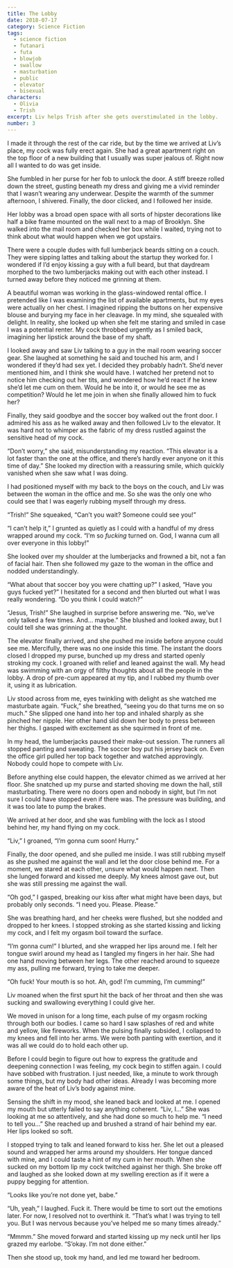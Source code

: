 ```yaml
---
title: The Lobby
date: 2018-07-17
category: Science Fiction
tags:
  - science fiction
  - futanari
  - futa
  - blowjob
  - swallow
  - masturbation
  - public
  - elevator
  - bisexual
characters:
  - Olivia
  - Trish
excerpt: Liv helps Trish after she gets overstimulated in the lobby.
number: 3
---
```


I made it through the rest of the car ride, but by the time we arrived at Liv’s place, my cock was fully erect again. She had a great apartment right on the top floor of a new building that I usually was super jealous of. Right now all I wanted to do was get inside.

She fumbled in her purse for her fob to unlock the door. A stiff breeze rolled down the street, gusting beneath my dress and giving me a vivid reminder that I wasn’t wearing any underwear. Despite the warmth of the summer afternoon, I shivered. Finally, the door clicked, and I followed her inside.

Her lobby was a broad open space with all sorts of hipster decorations like half a bike frame mounted on the wall next to a map of Brooklyn. She walked into the mail room and checked her box while I waited, trying not to think about what would happen when we got upstairs.

There were a couple dudes with full lumberjack beards sitting on a couch. They were sipping lattes and talking about the startup they worked for. I wondered if I’d enjoy kissing a guy with a full beard, but that daydream morphed to the two lumberjacks making out with each other instead. I turned away before they noticed me grinning at them.

A beautiful woman was working in the glass-windowed rental office. I pretended like I was examining the list of available apartments, but my eyes were actually on her chest. I imagined ripping the buttons on her expensive blouse and burying my face in her cleavage. In my mind, she squealed with delight. In reality, she looked up when she felt me staring and smiled in case I was a potential renter. My cock throbbed urgently as I smiled back, imagining her lipstick around the base of my shaft.

I looked away and saw Liv talking to a guy in the mail room wearing soccer gear. She laughed at something he said and touched his arm, and I wondered if they’d had sex yet. I decided they probably hadn’t. She’d never mentioned him, and I think she would have. I watched her pretend not to notice him checking out her tits, and wondered how he’d react if he knew she’d let me cum on them. Would he be into it, or would he see me as competition? Would he let me join in when she finally allowed him to fuck her?

Finally, they said goodbye and the soccer boy walked out the front door. I admired his ass as he walked away and then followed Liv to the elevator. It was hard not to whimper as the fabric of my dress rustled against the sensitive head of my cock.

“Don’t worry,” she said, misunderstanding my reaction. “This elevator is a lot faster than the one at the office, and there’s hardly ever anyone on it this time of day.” She looked my direction with a reassuring smile, which quickly vanished when she saw what I was doing.

I had positioned myself with my back to the boys on the couch, and Liv was between the woman in the office and me. So she was the only one who could see that I was eagerly rubbing myself through my dress.

“Trish!” She squeaked, “Can’t you wait? Someone could see you!”

“I can’t help it,” I grunted as quietly as I could with a handful of my dress wrapped around my cock. “I’m so _fucking_ turned on. God, I wanna cum all over everyone in this lobby!”

She looked over my shoulder at the lumberjacks and frowned a bit, not a fan of facial hair. Then she followed my gaze to the woman in the office and nodded understandingly.

“What about that soccer boy you were chatting up?” I asked, “Have you guys fucked yet?” I hesitated for a second and then blurted out what I was really wondering. “Do you think I could watch?”

“Jesus, Trish!” She laughed in surprise before answering me. “No, we’ve only talked a few times. And… maybe.” She blushed and looked away, but I could tell she was grinning at the thought.

The elevator finally arrived, and she pushed me inside before anyone could see me. Mercifully, there was no one inside this time. The instant the doors closed I dropped my purse, bunched up my dress and started openly stroking my cock. I groaned with relief and leaned against the wall. My head was swimming with an orgy of filthy thoughts about all the people in the lobby. A drop of pre-cum appeared at my tip, and I rubbed my thumb over it, using it as lubrication.

Liv stood across from me, eyes twinkling with delight as she watched me masturbate again. “Fuck,” she breathed, “seeing you do that turns me on so much.” She slipped one hand into her top and inhaled sharply as she pinched her nipple. Her other hand slid down her body to press between her thighs. I gasped with excitement as she squirmed in front of me.

In my head, the lumberjacks paused their make-out session. The runners all stopped panting and sweating. The soccer boy put his jersey back on. Even the office girl pulled her top back together and watched approvingly. Nobody could hope to compete with Liv.

Before anything else could happen, the elevator chimed as we arrived at her floor. She snatched up my purse and started shoving me down the hall, still masturbating. There were no doors open and nobody in sight, but I’m not sure I could have stopped even if there was. The pressure was building, and it was too late to pump the brakes.

We arrived at her door, and she was fumbling with the lock as I stood behind her, my hand flying on my cock.

“Liv,” I groaned, “I’m gonna cum soon! Hurry.”

Finally, the door opened, and she pulled me inside. I was still rubbing myself as she pushed me against the wall and let the door close behind me. For a moment, we stared at each other, unsure what would happen next. Then she lunged forward and kissed me deeply. My knees almost gave out, but she was still pressing me against the wall.

“Oh god,” I gasped, breaking our kiss after what might have been days, but probably only seconds. “I need you. Please. Please.”

She was breathing hard, and her cheeks were flushed, but she nodded and dropped to her knees. I stopped stroking as she started kissing and licking my cock, and I felt my orgasm boil toward the surface.

“I’m gonna cum!” I blurted, and she wrapped her lips around me. I felt her tongue swirl around my head as I tangled my fingers in her hair. She had one hand moving between her legs. The other reached around to squeeze my ass, pulling me forward, trying to take me deeper.

“Oh fuck! Your mouth is so hot. Ah, god! I’m cumming, I’m cumming!”

Liv moaned when the first spurt hit the back of her throat and then she was sucking and swallowing everything I could give her.

We moved in unison for a long time, each pulse of my orgasm rocking through both our bodies. I came so hard I saw splashes of red and white and yellow, like fireworks. When the pulsing finally subsided, I collapsed to my knees and fell into her arms. We were both panting with exertion, and it was all we could do to hold each other up.

Before I could begin to figure out how to express the gratitude and deepening connection I was feeling, my cock begin to stiffen again. I could have sobbed with frustration. I just needed, like, a minute to work through some things, but my body had other ideas. Already I was becoming more aware of the heat of Liv’s body against mine.

Sensing the shift in my mood, she leaned back and looked at me. I opened my mouth but utterly failed to say anything coherent. “Liv, I…” She was looking at me so attentively, and she had done so much to help me. “I need to tell you…” She reached up and brushed a strand of hair behind my ear. Her lips looked so soft.

I stopped trying to talk and leaned forward to kiss her. She let out a pleased sound and wrapped her arms around my shoulders. Her tongue danced with mine, and I could taste a hint of my cum in her mouth. When she sucked on my bottom lip my cock twitched against her thigh. She broke off and laughed as she looked down at my swelling erection as if it were a puppy begging for attention.

“Looks like you’re not done yet, babe.”

“Uh, yeah,” I laughed. Fuck it. There would be time to sort out the emotions later. For now, I resolved not to overthink it. “That’s what I was trying to tell you. But I was nervous because you’ve helped me so many times already.”

“Mmmm.” She moved forward and started kissing up my neck until her lips grazed my earlobe. “S’okay. I’m not done either.”

Then she stood up, took my hand, and led me toward her bedroom.
